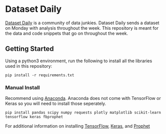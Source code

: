 # Dataset Daily

[Dataset Daily](https://www.datasetdaily.com) is a community of data junkies. Dataset Daily sends a dataset on Monday with analysis throughout the week. This repository is meant for the data and code snippets that go on throughout the week.

## Getting Started

Using a python3 environment, run the following to install all the libraries used in this repository:
```
pip install -r requirements.txt
```

### Manual Install 
Recommend using [Anaconda](https://www.anaconda.com/distribution/). Anaconda does not come with TensorFlow or Keras so you will need to install those seperately. 
```
pip install pandas scipy numpy requests plotly matplotlib scikit-learn tensorflow keras fbprophet
```
For additional information on installing [TensorFlow](https://www.tensorflow.org/install), [Keras](https://keras.io/#installation), and [Prophet](https://facebook.github.io/prophet/docs/installation.html) 
